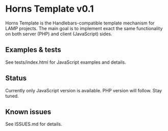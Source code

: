 Horns Template v0.1
===================

Horns Template is the Handlebars-compatible template mechanism for LAMP projects.
The main goal is to implement exact the same functionality on both server (PHP) and client (JavaScript) sides.

Examples & tests
----------------

See tests/index.html for JavaScript examples and details.

Status
------

Currently only JavaScript version is available. PHP version will follow. Stay tuned.

Known issues
------------

See ISSUES.md for details.